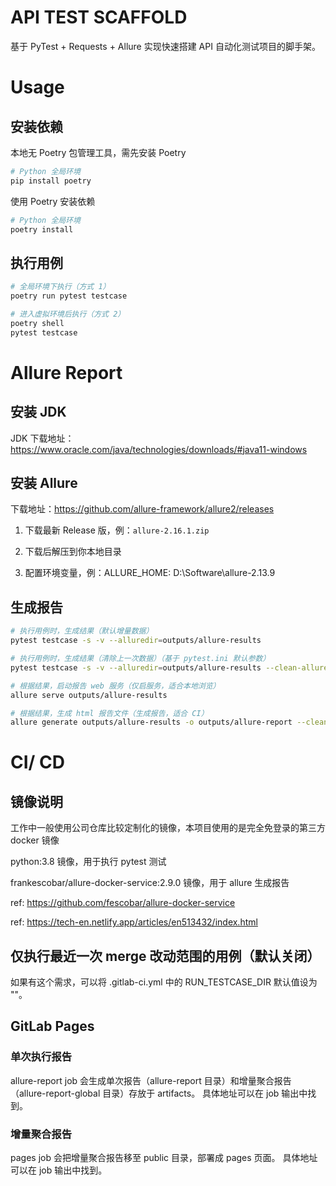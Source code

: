 # API TEST SCAFFOLD

基于 PyTest + Requests + Allure 实现快速搭建 API 自动化测试项目的脚手架。

# Usage
## 安装依赖
本地无 Poetry 包管理工具，需先安装 Poetry
```bash
# Python 全局环境
pip install poetry
```

使用 Poetry 安装依赖
```bash
# Python 全局环境
poetry install
```

## 执行用例
```bash
# 全局环境下执行（方式 1）
poetry run pytest testcase

# 进入虚拟环境后执行（方式 2）
poetry shell
pytest testcase
```

# Allure Report
## 安装 JDK
JDK 下载地址：https://www.oracle.com/java/technologies/downloads/#java11-windows


## 安装 Allure
下载地址：https://github.com/allure-framework/allure2/releases
1. 下载最新 Release 版，例：`allure-2.16.1.zip`

2. 下载后解压到你本地目录

3. 配置环境变量，例：ALLURE_HOME: D:\Software\allure-2.13.9

## 生成报告
```bash
# 执行用例时，生成结果（默认增量数据）
pytest testcase -s -v --alluredir=outputs/allure-results

# 执行用例时，生成结果（清除上一次数据）（基于 pytest.ini 默认参数）
pytest testcase -s -v --alluredir=outputs/allure-results --clean-alluredir
```
```bash
# 根据结果，启动报告 web 服务（仅启服务，适合本地浏览）
allure serve outputs/allure-results
```

```bash
# 根据结果，生成 html 报告文件（生成报告，适合 CI）
allure generate outputs/allure-results -o outputs/allure-report --clean
```

# CI/ CD
## 镜像说明
工作中一般使用公司仓库比较定制化的镜像，本项目使用的是完全免登录的第三方 docker 镜像

python:3.8 镜像，用于执行 pytest 测试

frankescobar/allure-docker-service:2.9.0 镜像，用于 allure 生成报告

ref: https://github.com/fescobar/allure-docker-service

ref: https://tech-en.netlify.app/articles/en513432/index.html

## 仅执行最近一次 merge 改动范围的用例（默认关闭）
如果有这个需求，可以将 .gitlab-ci.yml 中的 RUN_TESTCASE_DIR 默认值设为 ""。


## GitLab Pages
### 单次执行报告
allure-report job 会生成单次报告（allure-report 目录）和增量聚合报告（allure-report-global 目录）存放于 artifacts。
具体地址可以在 job 输出中找到。

### 增量聚合报告
pages job 会把增量聚合报告移至 public 目录，部署成 pages 页面。
具体地址可以在 job 输出中找到。
